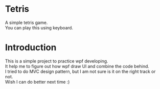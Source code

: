# Tetris
A simple tetris game.  
You can play this using keyboard.
# Introduction
This is a simple project to practice wpf developing.  
It help me to figure out how wpf draw UI and combine the code behind.  
I tried to do MVC design pattern, but I am not sure is it on the right track or not.  
Wish I can do better next time :)
